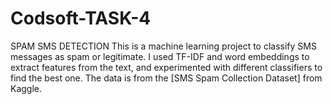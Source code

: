 # Codsoft-TASK-4
SPAM SMS DETECTION This is a machine learning project to classify SMS messages as spam or legitimate. I used TF-IDF and word embeddings to extract features from the text, and experimented with different classifiers to find the best one. The data is from the [SMS Spam Collection Dataset] from Kaggle.
